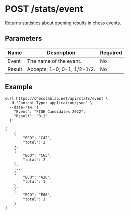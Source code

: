 # POST /stats/event

Returns statistics about opening results in chess events.

## Parameters

| Name | Description | Required |
| ---- | ----------- | -------- |
| Event | The name of the event. | No |
| Result | Accepts: 1-0, 0-1, 1/2-1/2. | No |

## Example

```text
curl https://chesslablab.net/api/stats/event \
  -H "Content-Type: application/json" \
  --data-raw '{
    "Event": "FIDE Candidates 2022",
    "Result": "0-1"
  }'
```

```text
[
	{
		"ECO": "C42",
		"total": 2
	},
	{
		"ECO": "C65",
		"total": 2
	},
    ...
	{
		"ECO": "A20",
		"total": 1
	},
	{
		"ECO": "E06",
		"total": 1
	}
]
```
